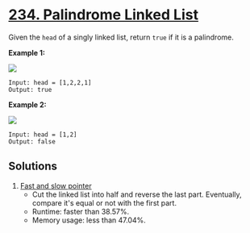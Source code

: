 # [234. Palindrome Linked List](https://leetcode.com/problems/palindrome-linked-list/)

Given the `head` of a singly linked list, return `true` if it is a palindrome.

**Example 1:**

![](https://assets.leetcode.com/uploads/2021/03/03/pal1linked-list.jpg)

```
Input: head = [1,2,2,1]
Output: true
```

**Example 2:**

![](https://assets.leetcode.com/uploads/2021/03/03/pal2linked-list.jpg)

```
Input: head = [1,2]
Output: false
```

## Solutions
1. [Fast and slow pointer](./PalindromeLinkedList.java)
    - Cut the linked list into half and reverse the last part. Eventually, compare it's equal or not with the first part.
    - Runtime: faster than 38.57%.
    - Memory usage: less than 47.04%.
